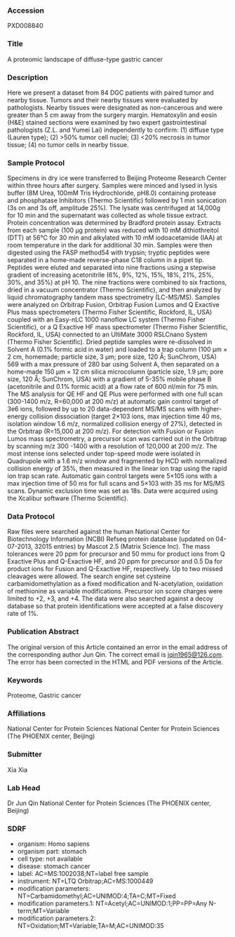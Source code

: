 ### Accession
PXD008840

### Title
A proteomic landscape of diffuse-type gastric cancer

### Description
Here we present a dataset from 84 DGC patients with paired tumor and nearby tissue. Tumors and their nearby tissues were evaluated by pathologists. Nearby tissues were designated as non-cancerous and were greater than 5 cm away from the surgery margin. Hematoxylin and eosin (H&E) stained sections were examined by two expert gastrointestinal pathologists (Z.L. and Yumei Lai) independently to confirm: (1) diffuse type (Lauren type); (2) >50% tumor cell nuclei; (3) <20% necrosis in tumor tissue; (4) no tumor cells in nearby tissue.

### Sample Protocol
Specimens in dry ice were transferred to Beijing Proteome Research Center within three hours after surgery. Samples were minced and lysed in lysis buffer (8M Urea, 100mM Tris Hydrochloride, pH8.0) containing protease and phosphatase Inhibitors (Thermo Scientific) followed by 1 min sonication (3s on and 3s off, amplitude 25%). The lysate was centrifuged at 14,000g for 10 min and the supernatant was collected as whole tissue extract. Protein concentration was determined by Bradford protein assay. Extracts from each sample (100 μg protein) was reduced with 10 mM dithiothreitol (DTT) at 56°C for 30 min and alkylated with 10 mM iodoacetamide (IAA) at room temperature in the dark for additional 30 min. Samples were then digested using the FASP method54 with trypsin; tryptic peptides were separated in a home-made reverse-phase C18 column in a pipet tip. Peptides were eluted and separated into nine fractions using a stepwise gradient of increasing acetonitrile (6%, 9%, 12%, 15%, 18%, 21%, 25%, 30%, and 35%) at pH 10. The nine fractions were combined to six fractions, dried in a vacuum concentrator (Thermo Scientific), and then analyzed by liquid chromatography tandem mass spectrometry (LC-MS/MS). Samples were analyzed on Orbitrap Fusion, Orbitrap Fusion Lumos and Q Exactive Plus mass spectrometers (Thermo Fisher Scientific, Rockford, IL, USA) coupled with an Easy-nLC 1000 nanoflow LC system (Thermo Fisher Scientific), or a Q Exactive HF mass spectrometer (Thermo Fisher Scientific, Rockford, IL, USA) connected to an UltiMate 3000 RSLCnano System (Thermo Fisher Scientific). Dried peptide samples were re-dissolved in Solvent A (0.1% formic acid in water) and loaded to a trap column (100 μm × 2 cm, homemade; particle size, 3 μm; pore size, 120 Å; SunChrom, USA) 569 with a max pressure of 280 bar using Solvent A, then separated on a home-made 150 μm × 12 cm silica microcolumn (particle size, 1.9 μm; pore size, 120 Å; SunChrom, USA) with a gradient of 5-35% mobile phase B (acetonitrile and 0.1% formic acid) at a flow rate of 600 nl/min for 75 min. The MS analysis for QE HF and QE Plus were performed with one full scan (300-1400 m/z, R=60,000 at 200 m/z) at automatic gain control target of 3e6 ions, followed by up to 20 data-dependent MS/MS scans with higher-energy collision dissociation (target 2×103 ions, max injection time 40 ms, isolation window 1.6 m/z, normalized collision energy of 27%), detected in the Orbitrap (R=15,000 at 200 m/z). For detection with Fusion or Fusion Lumos mass spectrometry, a precursor scan was carried out in the Orbitrap by scanning m/z 300 -1400 with a resolution of 120,000 at 200 m/z. The most intense ions selected under top-speed mode were isolated in Quadrupole with a 1.6 m/z window and fragmented by HCD with normalized collision energy of 35%, then measured in the linear ion trap using the rapid ion trap scan rate. Automatic gain control targets were 5×105 ions with a max injection time of 50 ms for full scans and 5×103 with 35 ms for MS/MS scans. Dynamic exclusion time was set as 18s. Data were acquired using the Xcalibur software (Thermo Scientific).

### Data Protocol
Raw files were searched against the human National Center for Biotechnology Information (NCBI) Refseq protein database (updated on 04-07-2013, 32015 entries) by Mascot 2.5 (Matrix Science Inc). The mass tolerances were 20 ppm for precursor and 50 mmu for product ions from Q Exactive Plus and Q-Exactive HF, and 20 ppm for precursor and 0.5 Da for product ions for Fusion and Q-Exactive HF, respectively. Up to two missed cleavages were allowed. The search engine set cysteine carbamidomethylation as a fixed modification and N-acetylation, oxidation of methionine as variable modifications. Precursor ion score charges were limited to +2, +3, and +4. The data were also searched against a decoy database so that protein identifications were accepted at a false discovery rate of 1%.

### Publication Abstract
The original version of this Article contained an error in the email address of the corresponding author Jun Qin. The correct email is jqin1965@126.com. The error has been corrected in the HTML and PDF versions of the Article.

### Keywords
Proteome, Gastric cancer

### Affiliations
National Center for Protein Sciences
National Center for Protein Sciences (The PHOENIX center, Beijing)

### Submitter
Xia Xia

### Lab Head
Dr Jun Qin
National Center for Protein Sciences (The PHOENIX center, Beijing)


### SDRF
- organism: Homo sapiens
- organism part: stomach
- cell type: not available
- disease: stomach cancer
- label: AC=MS:1002038;NT=label free sample
- instrument: NT=LTQ Orbitrap;AC=MS:1000449
- modification parameters: NT=Carbamidomethyl;AC=UNIMOD:4;TA=C;MT=Fixed
- modification parameters.1: NT=Acetyl;AC=UNIMOD:1;PP=PP=Any N-term;MT=Variable
- modification parameters.2: NT=Oxidation;MT=Variable;TA=M;AC=UNIMOD:35

